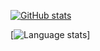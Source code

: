 
[![GitHub stats](https://github-readme-stats.vercel.app/api?username=Melara1024&show_icons=true&count_private=true&theme=chartreuse-dark
)](https://github.com/anuraghazra/github-readme-stats)


[![Language stats](https://github-readme-stats.vercel.app/api/top-langs/?username=Melara1024&layout=compact)]

